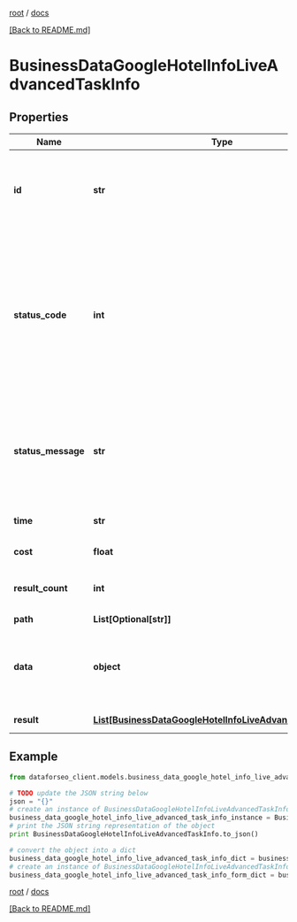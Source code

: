[root](./../ "root") / [docs](./ "docs")

[[Back to README.md]](./../README.md "[Back to README.md]")

# BusinessDataGoogleHotelInfoLiveAdvancedTaskInfo

## Properties

Name | Type | Description | Notes
------------ | ------------- | ------------- | -------------
**id** | **str** | task identifier unique task identifier in our system in the UUID format | [optional]
**status_code** | **int** | status code of the task generated by DataForSEO, can be within the following range: 10000-60000 you can find the full list of the response codes here | [optional]
**status_message** | **str** | informational message of the task you can find the full list of general informational messages here | [optional]
**time** | **str** | execution time, seconds | [optional]
**cost** | **float** | total tasks cost, USD | [optional]
**result_count** | **int** | number of elements in the result array | [optional]
**path** | **List[Optional[str]]** | URL path | [optional]
**data** | **object** | contains the same parameters that you specified in the POST request | [optional]
**result** | [**List[BusinessDataGoogleHotelInfoLiveAdvancedResultInfo]**](BusinessDataGoogleHotelInfoLiveAdvancedResultInfo.md) | array of results | [optional]

## Example

```python
from dataforseo_client.models.business_data_google_hotel_info_live_advanced_task_info import BusinessDataGoogleHotelInfoLiveAdvancedTaskInfo

# TODO update the JSON string below
json = "{}"
# create an instance of BusinessDataGoogleHotelInfoLiveAdvancedTaskInfo from a JSON string
business_data_google_hotel_info_live_advanced_task_info_instance = BusinessDataGoogleHotelInfoLiveAdvancedTaskInfo.from_json(json)
# print the JSON string representation of the object
print BusinessDataGoogleHotelInfoLiveAdvancedTaskInfo.to_json()

# convert the object into a dict
business_data_google_hotel_info_live_advanced_task_info_dict = business_data_google_hotel_info_live_advanced_task_info_instance.to_dict()
# create an instance of BusinessDataGoogleHotelInfoLiveAdvancedTaskInfo from a dict
business_data_google_hotel_info_live_advanced_task_info_form_dict = business_data_google_hotel_info_live_advanced_task_info.from_dict(business_data_google_hotel_info_live_advanced_task_info_dict)
```

  

[root](./../ "root") / [docs](./ "docs")

[[Back to README.md]](./../README.md "[Back to README.md]")